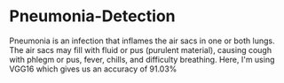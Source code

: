# Pneumonia-Detection
Pneumonia is an infection that inflames the air sacs in one or both lungs. The air sacs may fill with fluid or pus (purulent material), causing cough with phlegm or pus, fever, chills, and difficulty breathing. Here, I'm using VGG16 which gives us an accuracy of 91.03%
